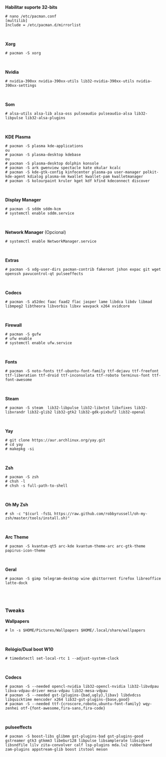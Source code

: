 **Habilitar suporte 32-bits**

    # nano /etc/pacman.conf
    [multilib]
    Include = /etc/pacman.d/mirrorlist
<br>

**Xorg**

    # pacman -S xorg
<br>

**Nvidia**

    # nvidia-390xx nvidia-390xx-utils lib32-nvidia-390xx-utils nvidia-390xx-settings
<br>

**Som**

    # alsa-utils alsa-lib alsa-oss pulseaudio pulseaudio-alsa lib32-libpulse lib32-alsa-plugins
<br>

**KDE Plasma**

    # pacman -S plasma kde-applications
    ou
    # pacman -S plasma-desktop kdebase
    ou
    # pacman -S plasma-desktop dolphin konsole
    # pacman -S ark gwenview spectacle kate okular kcalc
    # pacman -S kde-gtk-config kinfocenter plasma-pa user-manager polkit-kde-agent kdialog plasma-nm kwallet kwallet-pam kwalletmanager
    # pacman -S kolourpaint kruler kget kdf kfind kdeconnect discover
<br>

**Display Manager**

    # pacman -S sddm sddm-kcm
    # systemctl enable sddm.service
<br>

**Network Manager** (Opcional)

    # systemctl enable NetworkManager.service
<br>

**Extras**

    # pacman -S xdg-user-dirs pacman-contrib fakeroot jshon expac git wget openssh pavucontrol-qt pulseeffects
<br>

 **Codecs**
 
    # pacman -S a52dec faac faad2 flac jasper lame libdca libdv libmad libmpeg2 libtheora libvorbis libxv wavpack x264 xvidcore 
<br>

 **Firewall**
 
    # pacman -S gufw
    # ufw enable
    # systemctl enable ufw.service
<br>

 **Fonts**
 
    # pacman -S noto-fonts ttf-ubuntu-font-family ttf-dejavu ttf-freefont ttf-liberation ttf-droid ttf-inconsolata ttf-roboto terminus-font ttf-font-awesome
<br>

 **Steam**
 
    # pacman -S steam  lib32-libpulse lib32-libxtst libxfixes lib32-libxrandr lib32-glib2 lib32-gtk2 lib32-gdk-pixbuf2 lib32-openal
<br>

 **Yay**
 
    # git clone https://aur.archlinux.org/yay.git
    # cd yay
    # makepkg -si
<br>

 **Zsh**
 
    # pacman -S zsh
    # chsh -l
    # chsh -s full-path-to-shell
<br>
 
 **Oh My Zsh**
 
    # sh -c "$(curl -fsSL https://raw.github.com/robbyrussell/oh-my-zsh/master/tools/install.sh)"
<br>

 **Arc Theme**
 
    # pacman -S kvantum-qt5 arc-kde kvantum-theme-arc arc-gtk-theme papirus-icon-theme
<br>

 **Geral**
 
    # pacman -S gimp telegram-desktop wine qbittorrent firefox libreoffice latte-dock
<br><br>

### Tweaks
 
  **Wallpapers**
  
    # ln -s $HOME/Pictures/Wallpapers $HOME/.local/share/wallpapers
<br>

 **Relógio/Dual boot W10**
 
    # timedatectl set-local-rtc 1 --adjust-system-clock
<br>

  **Codecs**
  
    # pacman -S --needed opencl-nvidia lib32-opencl-nvidia lib32-libvdpau libva-vdpau-driver mesa-vdpau lib32-mesa-vdpau
    # pacman -S --needed gst-{plugins-{bad,ugly},libav} libdvdcss libquicktime mencoder x264 lib32-gst-plugins-{base,good}
    # pacman -S --needed ttf-{croscore,roboto,ubuntu-font-family} wqy-zenhei otf-{font-awesome,fira-sans,fira-code}
<br>

  **pulseeffects**
  
    # pacman -S boost-libs glibmm gst-plugins-bad gst-plugins-good gstreamer gtk3 gtkmm3 libebur128 libpulse libsamplerate libsigc++ libsndfile lilv zita-convolver calf lsp-plugins mda.lv2 rubberband zam-plugins appstream-glib boost itstool meson
